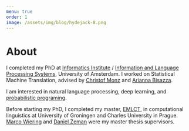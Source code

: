```yaml
---
menu: true
order: 1
image: /assets/img/blog/hydejack-8.png
---
```


# About
I completed my PhD at [Informatics Institute](http://ivi.uva.nl/) / [Information and Language Processing Systems](http://ilps.science.uva.nl/), University of Amsterdam.
I worked on Statistical Machine Translation, advised by [Christof Monz](https://staff.fnwi.uva.nl/c.monz/) and [Arianna Bisazza](http://liacs.leidenuniv.nl/~bisazzaa/).

I am interested in natural language processing, deep learning, and [probabilistic programing](http://probabilistic-programming.org).

Before starting my PhD, I completed my master, [EMLCT](http://lct-master.org/), in computational linguistics at University of Groningen and Charles University in Prague. [Marco Wiering](http://www.ai.rug.nl/~mwiering/) and [Daniel Zeman](http://ufal.mff.cuni.cz/daniel-zeman) were my master thesis supervisors.
